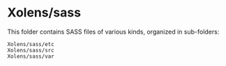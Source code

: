 # Xolens/sass

This folder contains SASS files of various kinds, organized in sub-folders:

    Xolens/sass/etc
    Xolens/sass/src
    Xolens/sass/var
